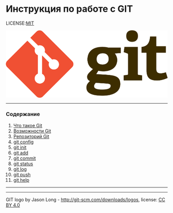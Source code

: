 # Инструкция по работе с GIT

LICENSE:[MIT](./license.md)

![](./assets/Git-Logo-2Color.png)

---

### Содержание
1. [Что такое Git](./Что%20такое%20GIT.md)
2. [Возможности Git](./возможности.md)
3. [Репозиторий Git](./репозиторий.md)
4. [git config](./git%20config.md)
5. [git init](./git%20init.md)
6. [git add](./add.md)
7. [git commit](./git%20commit.md)
8. [git status](./git%20status.md)
9. [git log](./git%20log.md)
10. [git push](./git%20push.md)
10. [git help](./git%20help.md)


---
---

GIT logo by Jason Long - http://git-scm.com/downloads/logos, license: [CC BY 4.0](https://creativecommons.org/licenses/by/4.0/)